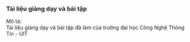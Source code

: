 ### Tài liệu giảng dạy và bài tập

Mô tả: <br>
Tài liệu giảng dạy và bài tập đã làm của trường đại học Công Nghệ Thông Tin - UIT